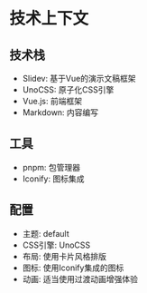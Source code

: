 # 技术上下文

## 技术栈
- Slidev: 基于Vue的演示文稿框架
- UnoCSS: 原子化CSS引擎
- Vue.js: 前端框架
- Markdown: 内容编写

## 工具
- pnpm: 包管理器
- Iconify: 图标集成

## 配置
- 主题: default
- CSS引擎: UnoCSS
- 布局: 使用卡片风格排版
- 图标: 使用Iconify集成的图标
- 动画: 适当使用过渡动画增强体验